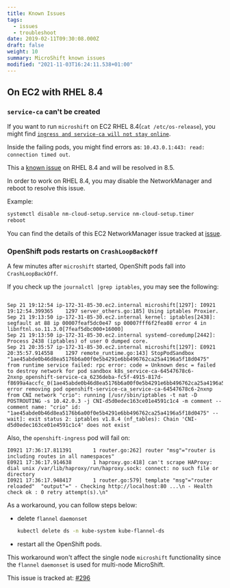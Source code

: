 ```yaml
---
title: Known Issues
tags:
  - issues
  - troubleshoot
date: 2019-02-11T09:30:08.000Z
draft: false
weight: 10
summary: MicroShift known issues
modified: "2021-11-03T16:24:11.538+01:00"
---
```


## On EC2 with RHEL 8.4

### `service-ca` can't be created

If you want to run `microshift` on EC2 RHEL 8.4(`cat /etc/os-release`), you might find [`ingress and service-ca will not stay online`](https://github.com/redhat-et/microshift/issues/270).

Inside the failing pods, you might find errors as: `10.43.0.1:443: read: connection timed out`.

This a [known issue](https://bugzilla.redhat.com/show_bug.cgi?id=1912236#c30) on RHEL 8.4 and will be resolved in 8.5.

In order to work on RHEL 8.4, you may disable the NetworkManager and reboot to resolve this issue.

Example:

```sh
systemctl disable nm-cloud-setup.service nm-cloud-setup.timer
reboot
```

You can find the details of this EC2 NetworkManager issue tracked at [issue](https://gitlab.freedesktop.org/NetworkManager/NetworkManager/-/issues/740).

### OpenShift pods restarts on `CrashLoopBackOff`

A few minutes after `microshift` started, OpenShift pods fall into `CrashLoopBackOff`.

If you check up the `journalctl |grep iptables`, you may see the following:

```log

Sep 21 19:12:54 ip-172-31-85-30.ec2.internal microshift[1297]: I0921 19:12:54.399365    1297 server_others.go:185] Using iptables Proxier.
Sep 21 19:13:50 ip-172-31-85-30.ec2.internal kernel: iptables[2438]: segfault at 88 ip 00007feaf5dc0e47 sp 00007fff6f2fea08 error 4 in libnftnl.so.11.3.0[7feaf5dbc000+16000]
Sep 21 19:13:50 ip-172-31-85-30.ec2.internal systemd-coredump[2442]: Process 2438 (iptables) of user 0 dumped core.
Sep 21 20:35:57 ip-172-31-85-30.ec2.internal microshift[1297]: E0921 20:35:57.914558    1297 remote_runtime.go:143] StopPodSandbox "1ae45abde0b46d8ea5176b6a00f0e5b4291e6bb496762ca25a4196a5f18d0475" from runtime service failed: rpc error: code = Unknown desc = failed to destroy network for pod sandbox k8s_service-ca-64547678c6-2nxnp_openshift-service-ca_6236deba-fc5f-4915-817d-f8699a4accfc_0(1ae45abde0b46d8ea5176b6a00f0e5b4291e6bb496762ca25a4196a5f18d0475): error removing pod openshift-service-ca_service-ca-64547678c6-2nxnp from CNI network "crio": running [/usr/sbin/iptables -t nat -D POSTROUTING -s 10.42.0.3 -j CNI-d5d0edec163ce01e4591c1c4 -m comment --comment name: "crio" id: "1ae45abde0b46d8ea5176b6a00f0e5b4291e6bb496762ca25a4196a5f18d0475" --wait]: exit status 2: iptables v1.8.4 (nf_tables): Chain 'CNI-d5d0edec163ce01e4591c1c4' does not exist
```

Also, the `openshift-ingress` pod will fail on:

```console
I0921 17:36:17.811391       1 router.go:262] router "msg"="router is including routes in all namespaces"
E0921 17:36:17.914638       1 haproxy.go:418] can't scrape HAProxy: dial unix /var/lib/haproxy/run/haproxy.sock: connect: no such file or directory
I0921 17:36:17.948417       1 router.go:579] template "msg"="router reloaded"  "output"=" - Checking http://localhost:80 ...\n - Health check ok : 0 retry attempt(s).\n"
```

As a workaround, you can follow steps below:

- delete `flannel` `daemonset`

  ```sh
  kubectl delete ds -n kube-system kube-flannel-ds
  ```

- restart all the OpenShift pods.

This workaround won't affect the single node `microshift` functionality since the `flannel` `daemonset` is used for multi-node MicroShift.

This issue is tracked at: [#296](https://github.com/redhat-et/microshift/issues/296)
